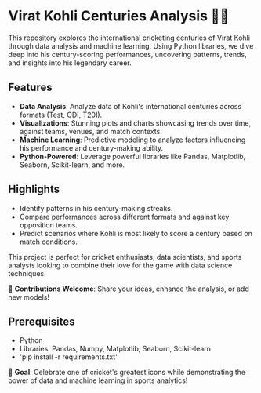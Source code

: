 # Virat Kohli Centuries Analysis 🌟🏏  

This repository explores the international cricketing centuries of Virat Kohli through data analysis and machine learning. Using Python libraries, we dive deep into his century-scoring performances, uncovering patterns, trends, and insights into his legendary career.

## Features  
- **Data Analysis**: Analyze data of Kohli's international centuries across formats (Test, ODI, T20I).  
- **Visualizations**: Stunning plots and charts showcasing trends over time, against teams, venues, and match contexts.  
- **Machine Learning**: Predictive modeling to analyze factors influencing his performance and century-making ability.  
- **Python-Powered**: Leverage powerful libraries like Pandas, Matplotlib, Seaborn, Scikit-learn, and more.  

## Highlights  
- Identify patterns in his century-making streaks.  
- Compare performances across different formats and against key opposition teams.  
- Predict scenarios where Kohli is most likely to score a century based on match conditions.  

This project is perfect for cricket enthusiasts, data scientists, and sports analysts looking to combine their love for the game with data science techniques.  

🚀 **Contributions Welcome**: Share your ideas, enhance the analysis, or add new models!  

## Prerequisites  
- Python 
- Libraries: Pandas, Numpy, Matplotlib, Seaborn, Scikit-learn  
- 'pip install -r requirements.txt'

🎯 **Goal**: Celebrate one of cricket's greatest icons while demonstrating the power of data and machine learning in sports analytics!  